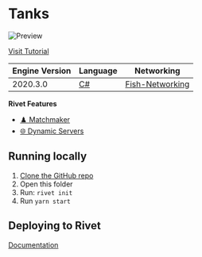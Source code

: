 # Tanks

![Preview](./media/preview.png)


[Visit Tutorial](https://rivet.gg/learn/unity/tutorials/fishnet/crash-course)


|  Engine Version | Language | Networking |
|  --- | --- | --- |
|  2020.3.0 | [C#](https://docs.microsoft.com/en-us/dotnet/csharp/) | [Fish-Networking](https://fish-networking.gitbook.io/docs/) |

**Rivet Features**

- [♟️ Matchmaker](https://rivet.gg/docs/matchmaker)
- [🌐 Dynamic Servers](https://rivet.gg/docs/dynamic-servers)


## Running locally

1. [Clone the GitHub repo](https://docs.github.com/en/repositories/creating-and-managing-repositories/cloning-a-repository)
2. Open this folder
3. Run: `rivet init`
4. Run `yarn start`

## Deploying to Rivet

[Documentation](https://rivet.gg/learn/unity/tutorials/fishnet/crash-course#deploying-to-rivet)

